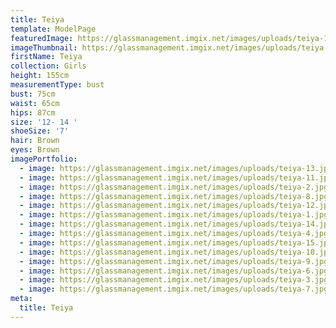 ```yaml
---
title: Teiya
template: ModelPage
featuredImage: https://glassmanagement.imgix.net/images/uploads/teiya-10.jpg
imageThumbnail: https://glassmanagement.imgix.net/images/uploads/teiya-hs-1.jpg
firstName: Teiya
collection: Girls
height: 155cm
measurementType: bust
bust: 75cm
waist: 65cm
hips: 87cm
size: '12- 14 '
shoeSize: '7'
hair: Brown
eyes: Brown
imagePortfolio:
  - image: https://glassmanagement.imgix.net/images/uploads/teiya-13.jpg
  - image: https://glassmanagement.imgix.net/images/uploads/teiya-11.jpg
  - image: https://glassmanagement.imgix.net/images/uploads/teiya-2.jpg
  - image: https://glassmanagement.imgix.net/images/uploads/teiya-8.jpg
  - image: https://glassmanagement.imgix.net/images/uploads/teiya-12.jpg
  - image: https://glassmanagement.imgix.net/images/uploads/teiya-1.jpg
  - image: https://glassmanagement.imgix.net/images/uploads/teiya-14.jpg
  - image: https://glassmanagement.imgix.net/images/uploads/teiya-4.jpg
  - image: https://glassmanagement.imgix.net/images/uploads/teiya-15.jpg
  - image: https://glassmanagement.imgix.net/images/uploads/teiya-10.jpg
  - image: https://glassmanagement.imgix.net/images/uploads/teiya-9.jpg
  - image: https://glassmanagement.imgix.net/images/uploads/teiya-6.jpg
  - image: https://glassmanagement.imgix.net/images/uploads/teiya-3.jpg
  - image: https://glassmanagement.imgix.net/images/uploads/teiya-7.jpg
meta:
  title: Teiya
---
```


